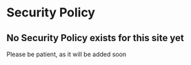 # Security Policy

## No Security Policy exists for this site yet
Please be patient, as it will be added soon
